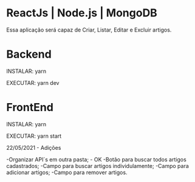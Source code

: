 # ReactJs | Node.js | MongoDB

Essa aplicação será capaz de Criar, Listar, Editar e Excluir artigos.

# Backend 
INSTALAR:
yarn 

EXECUTAR:
yarn dev

# FrontEnd
INSTALAR:
yarn 

EXECUTAR:
yarn start

22/05/2021 - Adições

-Organizar API´s em outra pasta; - OK
-Botão para buscar todos artigos cadastrados;
-Campo para buscar artigos individulamente;
-Campo para adicionar artigos;
-Campo para remover artigos.
